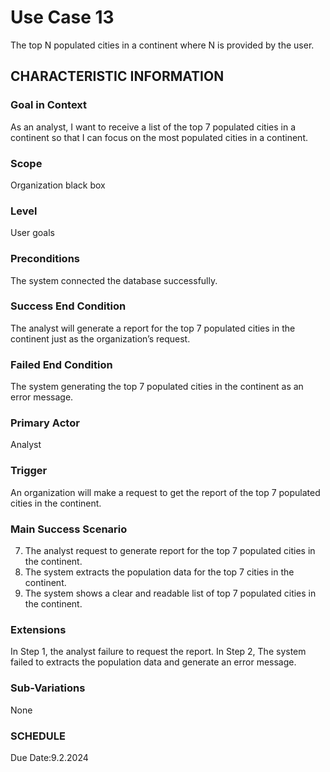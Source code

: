 # Use Case 13
The top N populated cities in a continent where N is provided by the user.
## CHARACTERISTIC INFORMATION
### Goal in Context
As an analyst, I want to receive a list of the top 7 populated cities in a continent so that I can focus on the most populated cities in a continent.
### Scope
Organization black box
### Level
User goals
### Preconditions
The system connected the database successfully.
### Success End Condition
The analyst will generate a report for the top 7 populated cities in the continent just as the organization’s request.
### Failed End Condition
The system generating the top 7 populated cities in the continent as an error message.
### Primary Actor
Analyst
### Trigger
An organization will make a request to get the report of the top 7 populated cities in the continent. 
### Main Success Scenario
7.  The analyst request to generate report for the top 7 populated cities in the continent.
8.  The system extracts the population data for the top 7 cities in the continent.
9.  The system shows a clear and readable list of top 7 populated cities in the continent. 
### Extensions
In Step 1, the analyst failure to request the report.
In Step 2, The system failed to extracts the population data and generate an error message.
### Sub-Variations
None
### SCHEDULE
Due Date:9.2.2024
